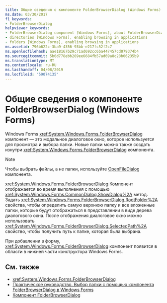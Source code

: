 ```yaml
---
title: Общие сведения о компоненте FolderBrowserDialog (Windows Forms)
ms.date: 03/30/2017
f1_keywords:
- FolderBrowserDialog
helpviewer_keywords:
- FolderBrowserDialog component [Windows Forms], about FolderBrowserDialog
- directories [Windows Forms], enabling browsing in applications
- folders [Windows Forms], enabling browsing in applications
ms.assetid: 796b622c-3ba9-4356-93bb-e217fc52f2c7
ms.openlocfilehash: aae18167b29c71ad692cc6ba447457cd079374b4
ms.sourcegitcommit: 5b6d778ebb269ee6684fb57ad69a8c28b06235b9
ms.translationtype: MT
ms.contentlocale: ru-RU
ms.lasthandoff: 04/08/2019
ms.locfileid: "59074135"
---
```

# <a name="folderbrowserdialog-component-overview-windows-forms"></a>Общие сведения о компоненте FolderBrowserDialog (Windows Forms)
Windows Forms <xref:System.Windows.Forms.FolderBrowserDialog> компонент — это модальное диалоговое окно, которое используется для просмотра и выбора папки. Новые папки можно также создать изнутри <xref:System.Windows.Forms.FolderBrowserDialog> компонента.  
  
> [!NOTE]
>  Чтобы выбрать файлы, а не папки, используйте [OpenFileDialog](openfiledialog-component-windows-forms.md) компонента.  
  
 <xref:System.Windows.Forms.FolderBrowserDialog> Компонент отображается во время выполнения с помощью <xref:System.Windows.Forms.CommonDialog.ShowDialog%2A> метод. Задать <xref:System.Windows.Forms.FolderBrowserDialog.RootFolder%2A> свойства, чтобы определить самую верхнюю папку и все вложенные папки, которые будут отображаться в представлении в виде дерева диалогового окна. После отображения диалоговое окно можно использовать <xref:System.Windows.Forms.FolderBrowserDialog.SelectedPath%2A> свойство, чтобы получить путь к папке, которая была выбрана.  
  
 При добавлении в форму, <xref:System.Windows.Forms.FolderBrowserDialog> компонент появится в области в нижней части конструктора Windows Forms.  
  
## <a name="see-also"></a>См. также

- <xref:System.Windows.Forms.FolderBrowserDialog>
- [Практическое руководство. Выбор папки с помощью компонента FolderBrowserDialog в Windows Forms](how-to-choose-folders-with-the-windows-forms-folderbrowserdialog-component.md)
- [Компонент FolderBrowserDialog](folderbrowserdialog-component-windows-forms.md)
